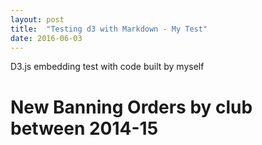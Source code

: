 ```yaml
---
layout: post
title:  "Testing d3 with Markdown - My Test"
date: 2016-06-03
---
```


D3.js embedding test with code built by myself

<style>

div.example {
  font-family: "Helvetica Neue", Helvetica, Arial, sans-serif;
}

.box {
  font: 10px sans-serif;
}

.box line,
.box rect,
.box circle {
  fill: #fff;
  stroke: #000;
  stroke-width: 1.5px;
}

.box .center {
  stroke-dasharray: 3,3;
}

.box .outlier {
  fill: none;
  stroke: #ccc;
}

</style>
<body>
   <h1 class="title"> New Banning Orders by club between 2014-15 </h2>
<script src="//d3js.org/d3.v3.min.js"></script>
<script src="http://bl.ocks.org/mbostock/raw/4061502/0a200ddf998aa75dfdb1ff32e16b680a15e5cb01/box.js"></script>

<script>
/* JavaScript starts here. */

/* Chart spaces dimensions, axes and their scales goes here. */

var margin = {top: 10, right: 60, bottom: 100, left: 150},
    width = 960 - margin.left - margin.right,
    height = 500 - margin.top - margin.bottom;

var chart = d3.box()
    .width(width)
    .height(height);

var x = d3.scale.linear()
    .range([0, width]);/* This changes space between bars. */

var y = d3.scale.ordinal()
    .rangeRoundBands([0, height], 0.1);

var xAxis = d3.svg.axis()
    .scale(x)
    .orient("bottom");

var yAxis = d3.svg.axis()
    .scale(y)
    .orient("left")
    .tickSize(0)
    .tickPadding(6);

d3.csv("/dataibt.csv", type, function (error, data) {
  x.domain(d3.extent(data, function(d) {return d.value; })).nice();
  y.domain(data.map(function(d) {return d.name; }));

 var svg = d3.select("div#example").selectAll("svg")
    .enter().append("svg")
      .attr("class", "box")
      .attr("width", width + margin.left + margin.right)
      .attr("height", height + margin.bottom + margin.top)
    .append("g")
      .attr("transform", "translate(" + margin.left + "," + margin.top + ")")
      .call(chart);

  svg.selectAll(".bar")
      .data(data)
    .enter().append("rect")
      .attr("class", function(d) { return "bar bar--" + (d.value < 0 ? "negative" : "positive"); })
      .attr("x", function(d) { return x(Math.min(0, d.value)); })
      .attr("y", function(d) { return y(d.name); })
      .attr("width", function(d) { return Math.abs(x(d.value) - x(0)); })
      .attr("height", y.rangeBand());

  svg.append("g")
      .attr("class", "x axis")
      .attr("transform", "translate(0," + height + ")")
      .call(xAxis)
      
  svg.append("g")
      .attr("class", "y axis")
      .attr("transform", "translate(" + x(0) + ",0)")
      .call(yAxis);  
});

function type(d) {
  d.value = +d.value;
  return d;
}

</script>

<div id="example"></div>

